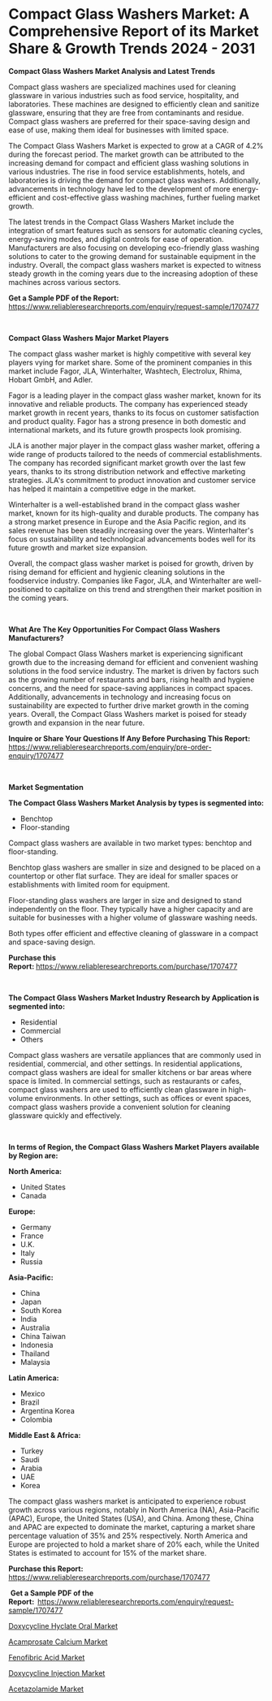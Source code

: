 <p><h1>Compact Glass Washers Market: A Comprehensive Report of its Market Share & Growth Trends 2024 - 2031</h1></p><p><strong>Compact Glass Washers Market Analysis and Latest Trends</strong></p>
<p><p>Compact glass washers are specialized machines used for cleaning glassware in various industries such as food service, hospitality, and laboratories. These machines are designed to efficiently clean and sanitize glassware, ensuring that they are free from contaminants and residue. Compact glass washers are preferred for their space-saving design and ease of use, making them ideal for businesses with limited space.</p><p>The Compact Glass Washers Market is expected to grow at a CAGR of 4.2% during the forecast period. The market growth can be attributed to the increasing demand for compact and efficient glass washing solutions in various industries. The rise in food service establishments, hotels, and laboratories is driving the demand for compact glass washers. Additionally, advancements in technology have led to the development of more energy-efficient and cost-effective glass washing machines, further fueling market growth.</p><p>The latest trends in the Compact Glass Washers Market include the integration of smart features such as sensors for automatic cleaning cycles, energy-saving modes, and digital controls for ease of operation. Manufacturers are also focusing on developing eco-friendly glass washing solutions to cater to the growing demand for sustainable equipment in the industry. Overall, the compact glass washers market is expected to witness steady growth in the coming years due to the increasing adoption of these machines across various sectors.</p></p>
<p><strong>Get a Sample PDF of the Report:&nbsp;</strong> <a href="https://www.reliableresearchreports.com/enquiry/request-sample/1707477">https://www.reliableresearchreports.com/enquiry/request-sample/1707477</a></p>
<p>&nbsp;</p>
<p><strong>Compact Glass Washers Major Market Players</strong></p>
<p><p>The compact glass washer market is highly competitive with several key players vying for market share. Some of the prominent companies in this market include Fagor, JLA, Winterhalter, Washtech, Electrolux, Rhima, Hobart GmbH, and Adler.</p><p>Fagor is a leading player in the compact glass washer market, known for its innovative and reliable products. The company has experienced steady market growth in recent years, thanks to its focus on customer satisfaction and product quality. Fagor has a strong presence in both domestic and international markets, and its future growth prospects look promising.</p><p>JLA is another major player in the compact glass washer market, offering a wide range of products tailored to the needs of commercial establishments. The company has recorded significant market growth over the last few years, thanks to its strong distribution network and effective marketing strategies. JLA's commitment to product innovation and customer service has helped it maintain a competitive edge in the market.</p><p>Winterhalter is a well-established brand in the compact glass washer market, known for its high-quality and durable products. The company has a strong market presence in Europe and the Asia Pacific region, and its sales revenue has been steadily increasing over the years. Winterhalter's focus on sustainability and technological advancements bodes well for its future growth and market size expansion.</p><p>Overall, the compact glass washer market is poised for growth, driven by rising demand for efficient and hygienic cleaning solutions in the foodservice industry. Companies like Fagor, JLA, and Winterhalter are well-positioned to capitalize on this trend and strengthen their market position in the coming years.</p></p>
<p>&nbsp;</p>
<p><strong>What Are The Key Opportunities For Compact Glass Washers Manufacturers?</strong></p>
<p><p>The global Compact Glass Washers market is experiencing significant growth due to the increasing demand for efficient and convenient washing solutions in the food service industry. The market is driven by factors such as the growing number of restaurants and bars, rising health and hygiene concerns, and the need for space-saving appliances in compact spaces. Additionally, advancements in technology and increasing focus on sustainability are expected to further drive market growth in the coming years. Overall, the Compact Glass Washers market is poised for steady growth and expansion in the near future.</p></p>
<p><strong>Inquire or Share Your Questions If Any Before Purchasing This Report:</strong> <a href="https://www.reliableresearchreports.com/enquiry/pre-order-enquiry/1707477">https://www.reliableresearchreports.com/enquiry/pre-order-enquiry/1707477</a></p>
<p>&nbsp;</p>
<p><strong>Market Segmentation</strong></p>
<p><strong>The Compact Glass Washers Market Analysis by types is segmented into:</strong></p>
<p><ul><li>Benchtop</li><li>Floor-standing</li></ul></p>
<p><p>Compact glass washers are available in two market types: benchtop and floor-standing. </p><p>Benchtop glass washers are smaller in size and designed to be placed on a countertop or other flat surface. They are ideal for smaller spaces or establishments with limited room for equipment. </p><p>Floor-standing glass washers are larger in size and designed to stand independently on the floor. They typically have a higher capacity and are suitable for businesses with a higher volume of glassware washing needs. </p><p>Both types offer efficient and effective cleaning of glassware in a compact and space-saving design.</p></p>
<p><strong>Purchase this Report:&nbsp;</strong><a href="https://www.reliableresearchreports.com/purchase/1707477">https://www.reliableresearchreports.com/purchase/1707477</a></p>
<p>&nbsp;</p>
<p><strong>The Compact Glass Washers Market Industry Research by Application is segmented into:</strong></p>
<p><ul><li>Residential</li><li>Commercial</li><li>Others</li></ul></p>
<p><p>Compact glass washers are versatile appliances that are commonly used in residential, commercial, and other settings. In residential applications, compact glass washers are ideal for smaller kitchens or bar areas where space is limited. In commercial settings, such as restaurants or cafes, compact glass washers are used to efficiently clean glassware in high-volume environments. In other settings, such as offices or event spaces, compact glass washers provide a convenient solution for cleaning glassware quickly and effectively.</p></p>
<p>&nbsp;</p>
<p><strong>In terms of Region, the Compact Glass Washers Market Players available by Region are:</strong></p>
<p>
    <p> <strong> North America: </strong>
        <ul>
            <li>United States</li>
            <li>Canada</li>
        </ul>
        </p> 
    <p> <strong> Europe: </strong>
        <ul>
            <li>Germany</li>
            <li>France</li>
            <li>U.K.</li>
            <li>Italy</li>
            <li>Russia</li>
        </ul>
        </p> 
    <p> <strong> Asia-Pacific: </strong>
        <ul>
            <li>China</li>
            <li>Japan</li>
            <li>South Korea</li>
            <li>India</li>
            <li>Australia</li>
            <li>China Taiwan</li>
            <li>Indonesia</li>
            <li>Thailand</li>
            <li>Malaysia</li>
        </ul>
        </p> 
    <p> <strong> Latin America: </strong>
        <ul>
            <li>Mexico</li>
            <li>Brazil</li>
            <li>Argentina Korea</li>
            <li>Colombia</li>
        </ul>
        </p> 
    <p> <strong> Middle East & Africa: </strong>
        <ul>
            <li>Turkey</li>
            <li>Saudi</li>
            <li>Arabia</li>
            <li>UAE</li>
            <li>Korea</li>
        </ul>
    </p>
    </p>
<p><p>The compact glass washers market is anticipated to experience robust growth across various regions, notably in North America (NA), Asia-Pacific (APAC), Europe, the United States (USA), and China. Among these, China and APAC are expected to dominate the market, capturing a market share percentage valuation of 35% and 25% respectively. North America and Europe are projected to hold a market share of 20% each, while the United States is estimated to account for 15% of the market share.</p></p>
<p><strong>Purchase this Report: </strong><a href="https://www.reliableresearchreports.com/purchase/1707477">https://www.reliableresearchreports.com/purchase/1707477</a></p>
<p>&nbsp;<strong>Get a Sample PDF of the Report:&nbsp;&nbsp;</strong><a href="https://www.reliableresearchreports.com/enquiry/request-sample/1707477">https://www.reliableresearchreports.com/enquiry/request-sample/1707477</a></p>
<p><strong></strong></p>
<p><p><a href="https://medium.com/@kendraadams4456/analyzing-doxycycline-hyclate-oral-market-global-industry-perspective-and-forecast-2024-to-2031-1b15c0c5a7e1">Doxycycline Hyclate Oral Market</a></p><p><a href="https://medium.com/@kendraadams4456/acamprosate-calcium-market-trends-forecast-and-competitive-analysis-to-2031-53ca00028225">Acamprosate Calcium Market</a></p><p><a href="https://medium.com/@kendraadams4456/decoding-fenofibric-acid-market-metrics-market-share-trends-and-growth-patterns-771b9c621d68">Fenofibric Acid Market</a></p><p><a href="https://medium.com/@kendraadams4456/doxycycline-injection-market-outlook-industry-overview-and-forecast-2024-to-2031-66168b96ebaa">Doxycycline Injection Market</a></p><p><a href="https://medium.com/@kendraadams4456/acetazolamide-market-size-and-market-trends-complete-industry-overview-2024-to-2031-e41bdfe54008">Acetazolamide Market</a></p></p>